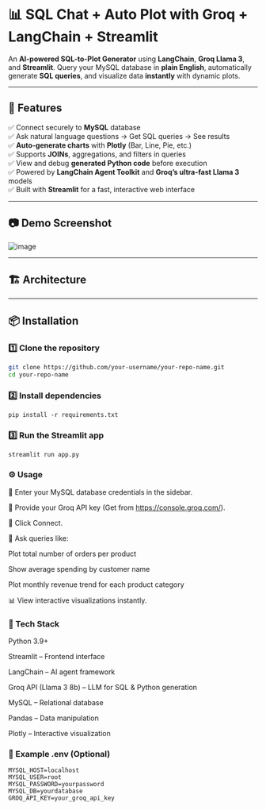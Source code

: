 # 📊 SQL Chat + Auto Plot with Groq + LangChain + Streamlit

An **AI-powered SQL-to-Plot Generator** using **LangChain**, **Groq Llama 3**, and **Streamlit**. Query your MySQL database in **plain English**, automatically generate **SQL queries**, and visualize data **instantly** with dynamic plots.

---

## 🚀 Features

✅ Connect securely to **MySQL** database  
✅ Ask natural language questions → Get SQL queries → See results  
✅ **Auto-generate charts** with **Plotly** (Bar, Line, Pie, etc.)  
✅ Supports **JOINs**, aggregations, and filters in queries  
✅ View and debug **generated Python code** before execution  
✅ Powered by **LangChain Agent Toolkit** and **Groq’s ultra-fast Llama 3** models  
✅ Built with **Streamlit** for a fast, interactive web interface

---

## 📷 Demo Screenshot

![image](https://github.com/user-attachments/assets/38bcceba-a89f-455e-8486-443eae735d33)
 <!-- Replace with your own screenshot -->

---

## 🏗️ Architecture

---

## 📦 Installation

### 1️⃣ Clone the repository
```bash
git clone https://github.com/your-username/your-repo-name.git
cd your-repo-name

```
### 2️⃣ Install dependencies
```
pip install -r requirements.txt
```
### 3️⃣ Run the Streamlit app
```
streamlit run app.py
```
### ⚙️ Usage
📝 Enter your MySQL database credentials in the sidebar.

🔑 Provide your Groq API key (Get from https://console.groq.com/).

🔌 Click Connect.

💬 Ask queries like:

Plot total number of orders per product

Show average spending by customer name

Plot monthly revenue trend for each product category

📊 View interactive visualizations instantly.

### 🔧 Tech Stack
Python 3.9+

Streamlit – Frontend interface

LangChain – AI agent framework

Groq API (Llama 3 8b) – LLM for SQL & Python generation

MySQL – Relational database

Pandas – Data manipulation

Plotly – Interactive visualization

### 📜 Example .env (Optional)
```
MYSQL_HOST=localhost
MYSQL_USER=root
MYSQL_PASSWORD=yourpassword
MYSQL_DB=yourdatabase
GROQ_API_KEY=your_groq_api_key
```

